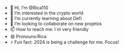 - 👋 Hi, I’m @Rica110
- 👀 I’m interested in the crypto world
- 🌱 I’m currently learning about Defi
- 💞️ I’m looking to collaborate on new projetos
- 📫 How to reach me: I´m very friendly
- 😄 Pronouns:Rica
- ⚡ Fun fact: 2024 is being a challenge for me. Focus!

<!---
Rica110/Rica110 is a ✨ special ✨ repository because its `README.md` (this file) appears on your GitHub profile.
You can click the Preview link to take a look at your changes.
--->
